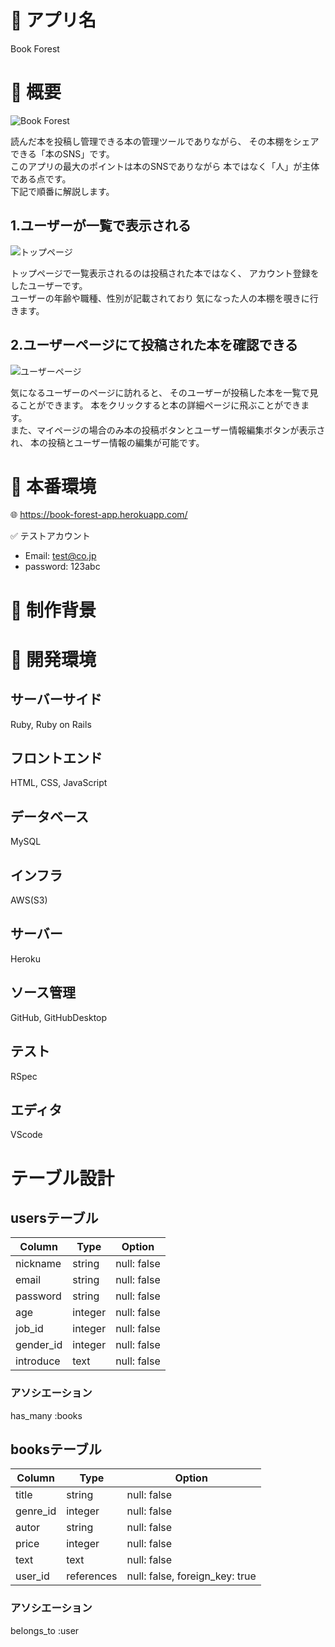 # 📗 アプリ名

Book Forest



# 📗 概要

![Book Forest](https://i.gyazo.com/e21943071b8c5df9228ec28e297e40ef.jpg)

読んだ本を投稿し管理できる本の管理ツールでありながら、
その本棚をシェアできる「本のSNS」です。<br>
このアプリの最大のポイントは本のSNSでありながら
本ではなく「人」が主体である点です。<br>
下記で順番に解説します。



## 1.ユーザーが一覧で表示される
![トップページ](https://i.gyazo.com/e372beb0b35019651108b449d7295111.png)


トップページで一覧表示されるのは投稿された本ではなく、
アカウント登録をしたユーザーです。<br>
ユーザーの年齢や職種、性別が記載されており
気になった人の本棚を覗きに行きます。



## 2.ユーザーページにて投稿された本を確認できる
![ユーザーページ](https://i.gyazo.com/6d1617a910cd056874b33cf1a5c89b67.png)


気になるユーザーのページに訪れると、
そのユーザーが投稿した本を一覧で見ることができます。
本をクリックすると本の詳細ページに飛ぶことができます。<br>
また、マイページの場合のみ本の投稿ボタンとユーザー情報編集ボタンが表示され、
本の投稿とユーザー情報の編集が可能です。



# 📗 本番環境

🌐 https://book-forest-app.herokuapp.com/

✅ テストアカウント
- Email: test@co.jp
- password: 123abc



# 📗 制作背景



# 📗 開発環境

## サーバーサイド

Ruby, Ruby on Rails


## フロントエンド

HTML, CSS, JavaScript


## データベース

MySQL


## インフラ

AWS(S3)


## サーバー

Heroku


## ソース管理

GitHub, GitHubDesktop

## テスト

RSpec

## エディタ

VScode



# テーブル設計

## usersテーブル

| Column    | Type    | Option      |
|-----------|---------|-------------|
| nickname  | string  | null: false |
| email     | string  | null: false |
| password  | string  | null: false |
| age       | integer | null: false |
| job_id    | integer | null: false |
| gender_id | integer | null: false |
| introduce | text    | null: false |

### アソシエーション

has_many :books

## booksテーブル

| Column   | Type       | Option                        |
|----------|------------|-------------------------------|
| title    | string     | null: false                   |
| genre_id | integer    | null: false                   |
| autor    | string     | null: false                   |
| price    | integer    | null: false                   |
| text     | text       | null: false                   |
| user_id  | references | null: false, foreign_key: true|

### アソシエーション

belongs_to :user
